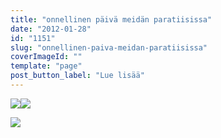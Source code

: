 ```yaml
---
title: "onnellinen päivä meidän paratiisissa"
date: "2012-01-28"
id: "1151"
slug: "onnellinen-paiva-meidan-paratiisissa"
coverImageId: ""
template: "page"
post_button_label: "Lue lisää"
---
```


[![](/images/IMG_3710.png)](http://4.bp.blogspot.com/-UYBhmrvbE5E/TyR3JmhldRI/AAAAAAAAAP4/Ujezq502ZOk/s1600/IMG_3710.png)[![](/images/IMG_3721.png)](http://3.bp.blogspot.com/-Embix8XOKJQ/TyR3Rb3qTBI/AAAAAAAAAQI/b4yyjQL6xZA/s1600/IMG_3721.png)

  

[![](/images/IMG_3713.png)](http://4.bp.blogspot.com/-wyI4b8yLUyo/TyR2tTGIbLI/AAAAAAAAAPw/nCZLU0aUjpc/s1600/IMG_3713.png)
